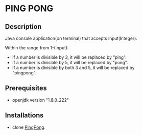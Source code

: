 # PING PONG

## Description

Java console application(on terminal) that accepts input(Integer).

Within the range from 1-(input):
- if a number is divisible by 3, it will be replaced by "ping".
- if a number is divisible by 5, it will be replaced by "pong".
- if a  number is divisible by both 3 and 5, it will be replaced by "pingpong".  

## Prerequisites

- openjdk version "1.8.0_222"

## Installations

- clone [PingPong](https://github.com/drewheathens/ping-pong-.git).